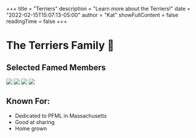 +++
title = "Terriers"
description = "Learn more about the Terriers!"
date = "2022-02-15T15:07:13-05:00"
author = "Kat"
showFullContent = false
readingTime = false
+++

# The Terriers Family 🐶

## Selected Famed  Members
![](https://emoji.slack-edge.com/T03M7E63A/terriyay/78e258f48f863ebc.png)
![](https://emoji.slack-edge.com/T03M7E63A/terrier-wat/b6e32feb0592032c.png)
![](https://emoji.slack-edge.com/T03M7E63A/terrier-family/ea0e0d1b5d267e9e.png)
![](https://emoji.slack-edge.com/T03M7E63A/terrier-gong/65f7de11a9768b21.gif)

## Known For:

  - Dedicated to PFML in Massachusetts
  - Good at sharing
  - Home grown
